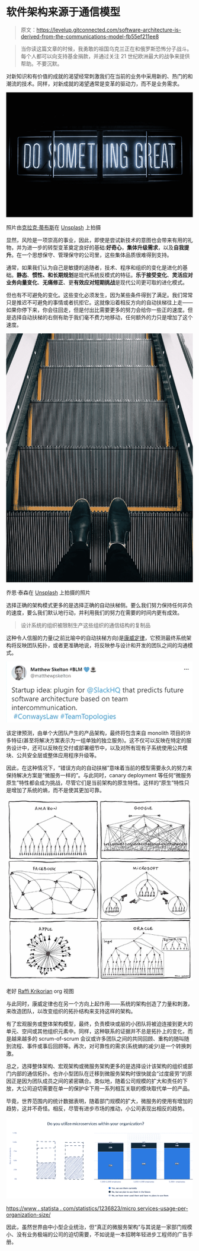 # 软件架构来源于通信模型

> 原文：<https://levelup.gitconnected.com/software-architecture-is-derived-from-the-communications-model-fb55ef211ee8>

> 当你读这篇文章的时候，我勇敢的祖国乌克兰正在和俄罗斯恐怖分子战斗。每个人都可以向支持基金捐款，并通过关注 21 世纪欧洲最大的战争来提供帮助。不要沉默。

对新知识和有价值的成就的渴望经常刺激我们在当前的业务中采用新的、热门的和潮流的技术。同样，对新成就的渴望通常是变革的驱动力，而不是业务需求。

![](img/d0722f4651f0aa37a48c42e0b0cbf575.png)

照片由[克拉克·蒂布斯](https://unsplash.com/@clarktibbs?utm_source=medium&utm_medium=referral)在 [Unsplash](https://unsplash.com?utm_source=medium&utm_medium=referral) 上拍摄

显然，风险是一项崇高的事业，因此，即使是尝试新技术的意图也会带来有用的礼物，并为进一步的转型变革奠定良好的基础:**好奇心**，**集体升级需求**，以及**自我提升**。在一个思想保守、管理保守的公司里，这些集体品质很难得到支持。

通常，如果我们认为自己是敏捷的追随者，技术、程序和组织的变化是进化的基础。**静态**、**惯性、**和**长期规划**是现代系统反模式的特征。**乐于接受变化**、**灵活应对业务向量变化**、**无痛修正**、更**有效应对短期挑战**是现代公司更可取的进化模式。

但也有不可避免的变化。这些变化必须发生，因为某些条件得到了满足。我们常常只是推迟不可避免的事情或者抗拒它。这就像沿着相反方向的自动扶梯往上走——如果你停下来，你会往回走，但是付出比需要更多的努力会给你一些正的速度。但是选择自动扶梯的右侧有助于我们毫不费力地移动，任何额外的力只是增加了这个速度。

![](img/3581132b4f3bdf8750a7d28a5740e82e.png)

乔恩·泰森在 [Unsplash](https://unsplash.com?utm_source=medium&utm_medium=referral) 上拍摄的照片

选择正确的架构模式更多的是选择正确的自动扶梯侧。要么我们努力保持任何非负的速度，要么我们默认地行动，并利用我们的努力在需要的时间内更有成效。

> 设计系统的组织被限制生产这些组织的通信结构的复制品

这种令人信服的力量(之前比喻中的自动扶梯方向)是[康威定律](https://en.wikipedia.org/wiki/Conway%27s_law)，它预测最终系统架构将反映团队拓扑，或者更准确地说，将反映参与设计和开发的团队之间的沟通模式。

![](img/d20f9c669dcd986f94e9d41c42013eb6.png)

该定律预测，由单个大团队产生的产品架构，最终将包含来自 monolith 项目的许多特征(甚至将解决方案表示为一组单独的独立服务)。这不仅可以反映在特定的服务设计中，还可以反映在交付或部署细节中，以及对所有现有子系统使用公共模块、公共安全层或整体应用程序升级等。

因此，在这种情况下，“错误方向的自动扶梯”意味着当前的模型需要永久的努力来保持解决方案是“微服务一样的”。与此同时，canary deployment 等任何“微服务原生”特性都会成为挑战，尽管它们是当前架构的原生特性。这样的“原生”特性只是增加了系统的熵，而不是使其更加可靠。

![](img/caecc60908cbe744bd63f4fb21ffd347.png)

老好 [Raffi Krikorian](https://medium.com/u/e89e136d5220?source=post_page-----fb55ef211ee8--------------------------------) org 视图

与此同时，康威定律也在另一个方向上起作用——系统的架构创造了力量和刺激，来改造团队，以改变组织的拓扑结构来支持这样的架构。

有了宏观服务或整体架构模型，最终，负责模块或层的小团队将被迫连接到更大的单元、空间或其他组织元素中。同样，这种联系的证据并不总是拓扑上的变化，而是越来越多的 scrum-of-scrum 会议或许多团队之间的共同回顾、重构的随叫随到流程、事件或事后回顾等。再次，对可靠性的需求(系统熵的减少)是一个转换刺激。

总之，选择整体架构、宏观架构或微服务架构更多的是选择设计该架构的组织或部门内部的通信拓扑。也许小型团队在迁移到微服务架构时很快就会“过度疲劳”的原因正是因为团队成员之间的紧密耦合。类似地，随着公司规模的扩大和责任的下放，大公司迫切需要在单一的保护伞下用一系列相互关联的模块取代单一的产品。

毕竟，世界范围内的统计数据表明，随着部门规模的扩大，微服务的使用有增加的趋势，这并不奇怪。相反，尽管有进步市场的推动，小公司表现出相反的趋势。

![](img/d4eb36cabcc0a2dcbb375d536e56c3ef.png)

[https://www . statista . com/statistics/1236823/micro services-usage-per-organization-size/](https://www.statista.com/statistics/1236823/microservices-usage-per-organization-size/)

因此，虽然世界由中小型企业统治，但“真正的微服务架构”与其说是一家部门规模小、没有业务极端的公司的迫切需要，不如说是一本招聘年轻进步工程师的广告手册。